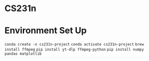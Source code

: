 # CS231n

# Environment Set Up
`conda create -n cs231n-project`
`conda activate cs231n-project`
`brew install ffmpeg`
`pip install yt-dlp ffmpeg-python`
`pip install numpy pandas matplotlib`


